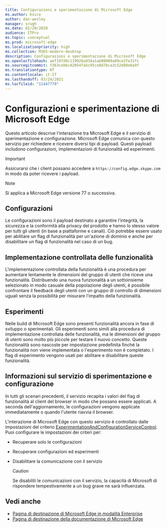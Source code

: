 ```yaml
---
title: Configurazioni e sperimentazione di Microsoft Edge
ms.author: kvice
author: dan-wesley
manager: srugh
ms.date: 02/20/2020
audience: ITPro
ms.topic: conceptual
ms.prod: microsoft-edge
ms.localizationpriority: high
ms.collection: M365-modern-desktop
description: Configurazioni e sperimentazione di Microsoft Edge
ms.openlocfilehash: aef19fd9c119926a934a1ab00009a89ce2fe31fc
ms.sourcegitcommit: f363ceb6c42054fabc95ce8d7bca3c52d80e6a9f
ms.translationtype: HT
ms.contentlocale: it-IT
ms.lasthandoff: 03/24/2021
ms.locfileid: "11447770"
---
```

# <a name="microsoft-edge-configurations-and-experimentation"></a>Configurazioni e sperimentazione di Microsoft Edge

Questo articolo descrive l'interazione tra Microsoft Edge e il servizio di sperimentazione e configurazione. Microsoft Edge comunica con questo servizio per richiedere e ricevere diversi tipi di payload. Questi payload includono configurazioni, implementazioni di funzionalità ed esperimenti.

> [!IMPORTANT]
> Assicurarsi che i client possano accedere a `https://config.edge.skype.com` in modo da poter ricevere i payload.

> [!NOTE]
> Si applica a Microsoft Edge versione 77 o successiva.

## <a name="configurations"></a>Configurazioni

Le configurazioni sono il payload destinato a garantire l'integrità, la sicurezza e la conformità alla privacy del prodotto e hanno lo stesso valore per tutti gli utenti (in base a piattaforme e canali). Ciò potrebbe essere usato per abilitare un flag di funzionalità per un'azione di dominio e anche per disabilitare un flag di funzionalità nel caso di un bug.

## <a name="controlled-feature-rollout"></a>Implementazione controllata delle funzionalità

L'implementazione controllata della funzionalità è una procedura per aumentare lentamente le dimensioni del gruppo di utenti che riceve una funzionalità. Distribuendo una nuova funzionalità a un sottoinsieme selezionato in modo casuale della popolazione degli utenti, è possibile confrontare il feedback degli utenti con un gruppo di controllo di dimensioni uguali senza la possibilità per misurare l'impatto della funzionalità.

## <a name="experiments"></a>Esperimenti

Nelle build di Microsoft Edge sono presenti funzionalità ancora in fase di sviluppo o sperimentali. Gli esperimenti sono simili alla procedura di implementazione controllata delle funzionalità, ma le dimensioni del gruppo di utenti sono molto più piccole per testare il nuovo concetto. Queste funzionalità sono nascoste per impostazione predefinita finché la funzionalità non viene implementata o l'esperimento non è completato. I flag di esperimento vengono usati per abilitare e disabilitare queste funzionalità.

## <a name="about-the-ecs"></a>Informazioni sul servizio di sperimentazione e configurazione

In tutti gli scenari precedenti, il servizio recapita i valori del flag di funzionalità al client del browser in modo che possano essere applicati. A seconda dell'aggiornamento, le configurazioni vengono applicate immediatamente o quando l'utente riavvia il browser.

L'interazione di Microsoft Edge con questo servizio è controllato dalle impostazioni del criterio [ExperimentationAndConfigurationServiceControl](./microsoft-edge-policies.md#experimentationandconfigurationservicecontrol). Puoi configurare le impostazioni dei criteri per:

- Recuperare solo le configurazioni
- Recuperare configurazioni ed esperimenti
- Disabilitare la comunicazione con il servizio

  > [!CAUTION]
  > Se disabiliti le comunicazioni con il servizio, la capacità di Microsoft di rispondere tempestivamente a un bug grave ne sarà influenzata.

## <a name="see-also"></a>Vedi anche

- [Pagina di destinazione di Microsoft Edge in modalità Enterprise](https://www.microsoftedgeinsider.com/enterprise)
- [Pagina di destinazione della documentazione di Microsoft Edge](./index.yml)
